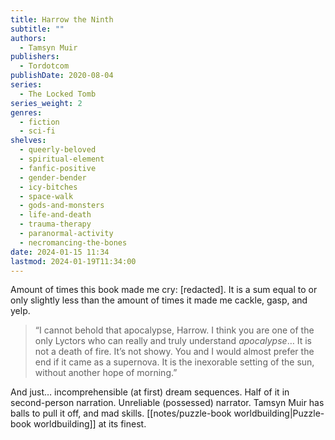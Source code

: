 ```yaml
---
title: Harrow the Ninth
subtitle: ""
authors:
  - Tamsyn Muir
publishers:
  - Tordotcom
publishDate: 2020-08-04
series:
  - The Locked Tomb
series_weight: 2
genres:
  - fiction
  - sci-fi
shelves:
  - queerly-beloved
  - spiritual-element
  - fanfic-positive
  - gender-bender
  - icy-bitches
  - space-walk
  - gods-and-monsters
  - life-and-death
  - trauma-therapy
  - paranormal-activity
  - necromancing-the-bones
date: 2024-01-15 11:34
lastmod: 2024-01-19T11:34:00
---
```

Amount of times this book made me cry: \[redacted]. It is a sum equal to or only slightly less than the amount of times it made me cackle, gasp, and yelp.

> “I cannot behold that apocalypse, Harrow. I think you are one of the only Lyctors who can really and truly understand _apocalypse_… It is not a death of fire. It’s not showy. You and I would almost prefer the end if it came as a supernova. It is the inexorable setting of the sun, without another hope of morning.”

And just… incomprehensible (at first) dream sequences. Half of it in second-person narration. Unreliable (possessed) narrator. Tamsyn Muir has balls to pull it off, and mad skills. [[notes/puzzle-book worldbuilding|Puzzle-book worldbuilding]] at its finest.